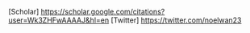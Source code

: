 [Scholar] https://scholar.google.com/citations?user=Wk3ZHFwAAAAJ&hl=en
[Twitter] https://twitter.com/noelwan23
